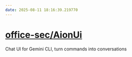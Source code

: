 ```yaml
---
date: 2025-08-11 18:16:39.219770
---
```


# [office-sec/AionUi](https://github.com/office-sec/AionUi)

Chat UI for Gemini CLI, turn commands into conversations